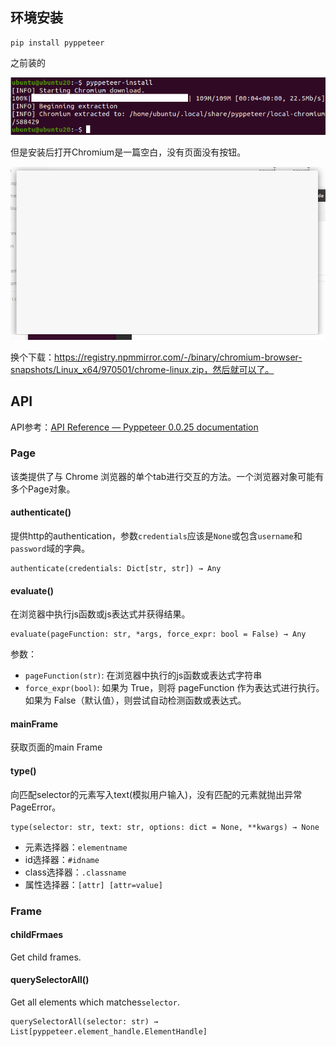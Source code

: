 

## 环境安装

```
pip install pyppeteer
```

之前装的

![](images/Pasted%20image%2020231114162830.png)

但是安装后打开Chromium是一篇空白，没有页面没有按钮。

![](images/Pasted%20image%2020231114163206.png)

换个下载：https://registry.npmmirror.com/-/binary/chromium-browser-snapshots/Linux_x64/970501/chrome-linux.zip，然后就可以了。

## API
API参考：[API Reference — Pyppeteer 0.0.25 documentation](https://pyppeteer.github.io/pyppeteer/reference.html)
### Page
该类提供了与 Chrome 浏览器的单个tab进行交互的方法。一个浏览器对象可能有多个Page对象。

#### authenticate()
提供http的authentication，参数`credentials`应该是`None`或包含`username`和`password`域的字典。
```
authenticate(credentials: Dict[str, str]) → Any
```

#### evaluate()
在浏览器中执行js函数或js表达式并获得结果。
```
evaluate(pageFunction: str, *args, force_expr: bool = False) → Any
```

参数：
- `pageFunction(str)`: 在浏览器中执行的js函数或表达式字符串
- `force_expr(bool)`: 如果为 True，则将 pageFunction 作为表达式进行执行。如果为 False（默认值），则尝试自动检测函数或表达式。

#### mainFrame
获取页面的main Frame

#### type()
向匹配selector的元素写入text(模拟用户输入)，没有匹配的元素就抛出异常PageError。
```
type(selector: str, text: str, options: dict = None, **kwargs) → None
```

- 元素选择器：`elementname`
- id选择器：`#idname`
- class选择器：`.classname`
- 属性选择器：`[attr] [attr=value]`
### Frame
#### childFrmaes
Get child frames.

#### querySelectorAll()
Get all elements which matches`selector`.
```
querySelectorAll(selector: str) → List[pyppeteer.element_handle.ElementHandle]
```

